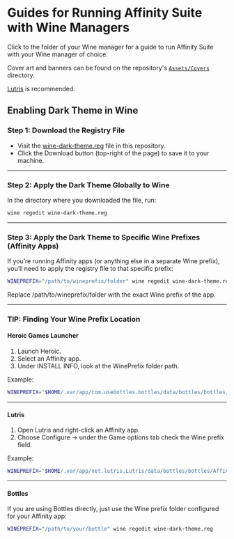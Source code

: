 # Guides for Running Affinity Suite with Wine Managers

Click to the folder of your Wine manager for a guide to run Affinity Suite with your Wine manager of choice.

Cover art and banners can be found on the repository's [`Assets/Covers`](/Assets/Covers) directory.

[Lutris](https://github.com/seapear/AffinityOnLinux/blob/main/Guides/Lutris/Guide.md) is recommended.

## Enabling Dark Theme in Wine

### Step 1: Download the Registry File

- Visit the [wine-dark-theme.reg](/Auxillary/Other/wine-dark-theme.reg) file in this repository.  
- Click the Download button (top-right of the page) to save it to your machine.

---

### Step 2: Apply the Dark Theme Globally to Wine

In the directory where you downloaded the file, run:

```bash
wine regedit wine-dark-theme.reg
```

---

### Step 3: Apply the Dark Theme to Specific Wine Prefixes (Affinity Apps)
If you’re running Affinity apps (or anything else in a separate Wine prefix), you’ll need to apply the registry file to that specific prefix:

```bash
WINEPREFIX="/path/to/wineprefix/folder" wine regedit wine-dark-theme.reg
```
Replace /path/to/wineprefix/folder with the exact Wine prefix of the app.

---

### TIP: Finding Your Wine Prefix Location

#### Heroic Games Launcher

1. Launch Heroic.
2. Select an Affinity app.
3. Under INSTALL INFO, look at the WinePrefix folder path.

Example:  
```bash
WINEPREFIX="$HOME/.var/app/com.usebottles.bottles/data/bottles/bottles/Affinity" wine regedit wine-dark-theme.reg
```

---
#### Lutris
1. Open Lutris and right-click an Affinity app.  
2. Choose Configure → under the Game options tab check the Wine prefix field.  

Example:  

```bash
WINEPREFIX="$HOME/.var/app/net.lutris.Lutris/data/bottles/bottles/Affinity" wine regedit wine-dark-theme.reg
```

---

#### Bottles
If you are using Bottles directly, just use the Wine prefix folder configured for your Affinity app:
```bash
WINEPREFIX="/path/to/your/bottle" wine regedit wine-dark-theme.reg
```

